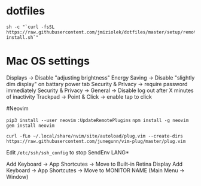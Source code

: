 dotfiles
========

```
sh -c "`curl -fsSL https://raw.githubusercontent.com/jmiziolek/dotfiles/master/setup/remote-install.sh`"
```

# Mac OS settings
Displays -> Disable "adjusting brightness"
Energy Saving -> Disable "slightly dim display" on battary power tab
Security & Privacy -> require password immediately
Security & Privacy -> General -> Disable log out after X minutes of inactivity
Trackpad -> Point & Click -> enable tap to click

#Neovim 

`pip3 install --user neovim`
`:UpdateRemotePlugins`
`npm install -g neovim`
`gem install neovim`

```
curl -fLo ~/.local/share/nvim/site/autoload/plug.vim --create-dirs https://raw.githubusercontent.com/junegunn/vim-plug/master/plug.vim
```

Edit `/etc/ssh/ssh_config` to stop SendEnv LANG*


Add Keyboard -> App Shortcutes -> Move to Built-in Retina Display 
Add Keyboard -> App Shortcutes -> Move to MONITOR NAME (Main Menu -> Window)
